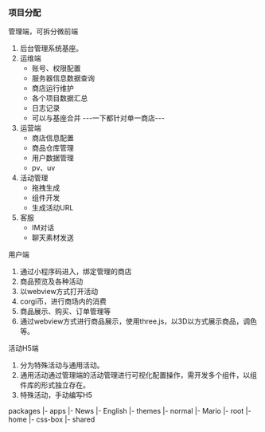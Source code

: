 ### 项目分配

管理端，可拆分微前端

1. 后台管理系统基座。
2. 运维端
   - 账号、权限配置
   - 服务器信息数据查询
   - 商店运行维护
   - 各个项目数据汇总
   - 日志记录
   - 可以与基座合并
---一下都针对单一商店---
3. 运营端
   - 商店信息配置
   - 商品仓库管理
   - 用户数据管理
   - pv、uv
4. 活动管理
   - 拖拽生成
   - 组件开发
   - 生成活动URL
5. 客服
   - IM对话
   - 聊天素材发送

用户端

1. 通过小程序码进入，绑定管理的商店
2. 商品预览及各种活动
3. 以webview方式打开活动
4. corgi币，进行商场内的消费
5. 商品展示、购买、订单管理等
6. 通过webview方式进行商品展示，使用three.js，以3D以方式展示商品，调色等。

活动H5端

1. 分为特殊活动与通用活动。
2. 通用活动通过管理端的活动管理进行可视化配置操作，需开发多个组件，以组件库的形式独立存在。
3. 特殊活动，手动编写H5


packages
   |- apps
         |- News
         |- English
   |- themes
         |- normal
         |- Mario
   |- root
         |- home
         |- css-box
   |- shared